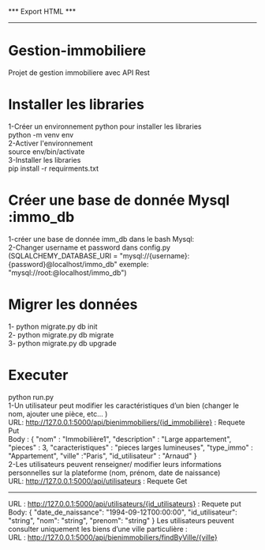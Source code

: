 *** Export HTML ***
*******************

# Gestion-immobiliere
Projet de gestion immobiliere avec API Rest

# Installer les libraries 
1-Créer un environnement python pour installer les libraries <br>
python -m venv env<br>
2-Activer l'environnement<br> 
source env/bin/activate<br>
3-Installer les libraries<br>
pip install -r requirments.txt<br>


# Créer une base de donnée Mysql :immo_db
1-créer une base de donnée imm_db dans le bash Mysql:<br>
2-Changer username et password dans config.py<br>
 (SQLALCHEMY_DATABASE_URI = "mysql://{username}:{password}@localhost/immo_db"    exemple: "mysql://root:@localhost/immo_db")<br>

 # Migrer les données
 1- python migrate.py db init<br>
 2- python migrate.py db migrate<br> 
 3- python migrate.py db upgrade<br> 

 # Executer 
 python run.py<br>
1-Un utilisateur peut modifier les caractéristiques d’un bien (changer le nom, ajouter une pièce, etc… )<br>
URL: http://127.0.0.1:5000/api/bienimmobiliers/{id_immobilière} : Requete Put<br>
Body :  {
            "nom" : "Immobilière1",
            "description" : "Large appartement",
            "pieces" : 3,
            "caracteristiques" : "pieces larges lumineuses",
            "type_immo" : "Appartement",
            "ville" :"Paris",
            "id_utilisateur" : "Arnaud"
        }<br>
2-Les utilisateurs peuvent renseigner/ modifier leurs informations personnelles sur la plateforme (nom, prénom, date de naissance)<br>
URL: http://127.0.0.1:5000/api/utilisateurs : Requete Get<br>
******************************
URL : http://127.0.0.1:5000/api/utilisateurs/{id_utilisateurs} : Requete put<br>
Body:    {
            "date_de_naissance": "1994-09-12T00:00:00",
            "id_utilisateur": "string",
            "nom": "string",
            "prenom": "string"
        }
Les utilisateurs peuvent consulter uniquement les biens d’une ville particulière : <br>
URL : http://127.0.0.1:5000/api/bienimmobiliers/findByVille/{ville}<br>

